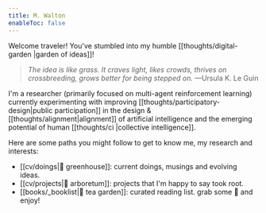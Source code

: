 ```yaml
---
title: M. Walton
enableToc: false
---
```


Welcome traveler! You've stumbled into my humble [[thoughts/digital-garden |garden of ideas]]!

> *The idea is like grass. It craves light, likes crowds, thrives on crossbreeding, grows better for being stepped on.* —Ursula K. Le Guin

I'm a researcher (primarily focused on multi-agent reinforcement learning) currently experimenting with improving [[thoughts/participatory-design|public participation]] in the design & [[thoughts/alignment|alignment]] of artificial intelligence and the emerging potential of human [[thoughts/ci |collective intelligence]].

Here are some paths you might follow to get to know me, my research and interests:

- [[cv/doings|🌱 greenhouse]]: current doings, musings and evolving ideas.
- [[cv/projects|🌲 arboretum]]: projects that I'm happy to say took root.
- [[books/_booklist|🍃 tea garden]]: curated reading list. grab some 🍵 and enjoy!